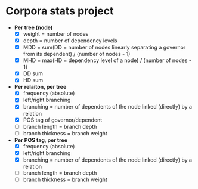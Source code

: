 # Corpora stats project

* __Per tree (node)__
	- [x] weight = number of nodes
	- [x] depth = number of dependency levels
	- [x] MDD = sum(DD = number of nodes linearly separating a governor from its dependent) / (number of nodes - 1)
	- [x] MHD = max(HD = dependency level of a node) / (number of nodes - 1)
    - [x] DD sum
    - [x] HD sum

* __Per relaiton, per tree__
	- [x] frequency (absolute)
	- [x] left/right branching	
	- [x] branching = number of dependents of the node linked (directly) by a relation
	- [x] POS tag of governor/dependent
	- [ ] branch length = branch depth
	- [ ] branch thickness = branch weight

* __Per POS tag, per tree__
	- [x] frequency (absolute)
	- [x] left/right branching
	- [x] branching = number of dependents of the node linked (directly) by a relation
	- [ ] branch length = branch depth
	- [ ] branch thickness = branch weight
